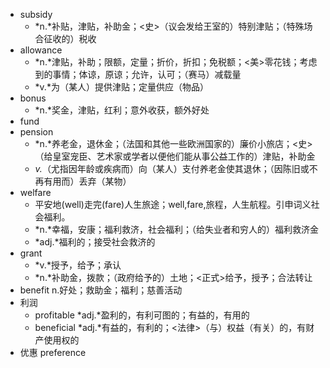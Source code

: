 - subsidy
	- *n.*补贴，津贴，补助金；<史>（议会发给王室的）特别津贴；（特殊场合征收的）税收
- allowance
	- *n.*津贴，补助；限额，定量；折价，折扣；免税额；<美>零花钱；考虑到的事情；体谅，原谅；允许，认可；（赛马）减载量
	- *v.*为（某人）提供津贴；定量供应（物品）
- bonus
	- *n.*奖金，津贴，红利；意外收获，额外好处
- fund
- pension
	- *n.*养老金，退休金；（法国和其他一些欧洲国家的）廉价小旅店；<史>（给皇室宠臣、艺术家或学者以便他们能从事公益工作的）津贴，补助金
	- *v.*（尤指因年龄或疾病而）向（某人）支付养老金使其退休；（因陈旧或不再有用而）丢弃（某物）
- welfare
	- 平安地(well)走完(fare)人生旅途；well,fare,旅程，人生航程。引申词义社会福利。
	- *n.*幸福，安康；福利救济，社会福利；（给失业者和穷人的）福利救济金
	- *adj.*福利的；接受社会救济的
- grant
	- *v.*授予，给予；承认
	- *n.*补助金，拨款；（政府给予的）土地；<正式>给予，授予；合法转让
- benefit n.好处；救助金；福利；慈善活动
- 利润
	- profitable  *adj.*盈利的，有利可图的；有益的，有用的
	- beneficial *adj.*有益的，有利的；<法律>（与）权益（有关）的，有财产使用权的
- 优惠 preference